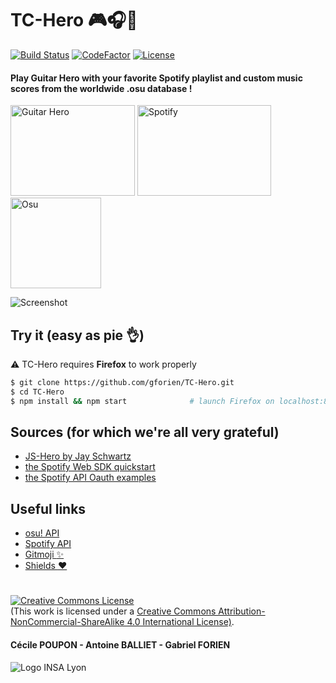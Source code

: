 # TC-Hero :video_game::headphones::musical_score:
[![Build Status](https://img.shields.io/travis/com/gforien/TC-Hero.svg?style=flat)](https://travis-ci.com/gforien/TC-Hero)
[![CodeFactor](https://www.codefactor.io/repository/github/gforien/tc-hero/badge)](https://www.codefactor.io/repository/github/gforien/tc-hero)
[![License](https://img.shields.io/static/v1.svg?label=License&message=CC%20BY-NC-SA%204.0&color=ff69b4&style=flat)](https://creativecommons.org/licenses/by-nc-sa/4.0/)
#### Play Guitar Hero with your favorite Spotify playlist and custom music scores from the worldwide .osu database !
<p float="left">
    <img src="https://upload.wikimedia.org/wikipedia/fr/3/38/Guitar_Hero_Logo.png" alt="Guitar Hero" height="145" width="199">
    <img src="https://www.neonmag.fr/content/uploads/2019/04/color-spotify-logo.jpg" alt="Spotify" height="145" width="214">
    <img src="https://upload.wikimedia.org/wikipedia/commons/4/41/Osu_new_logo.png" alt="Osu" height="145" width="145">
</p>

![Screenshot](docs/screenshot.gif)

## Try it (easy as pie :ok_hand:)
:warning: TC-Hero requires **Firefox** to work properly
```bash
$ git clone https://github.com/gforien/TC-Hero.git
$ cd TC-Hero
$ npm install && npm start              # launch Firefox on localhost:8888
```

## Sources (for which we're all very grateful)
- [JS-Hero by Jay Schwartz](https://github.com/jyschwrtz/JS-Hero)
- [the Spotify Web SDK quickstart](https://developer.spotify.com/documentation/web-playback-sdk/quick-start/)
- [the Spotify API Oauth examples](https://github.com/spotify/web-api-auth-examples)

## Useful links
- [osu! API](https://github.com/ppy/osu-api/wiki)
- [Spotify API](https://developer.spotify.com/console/albums/)
- [Gitmoji :sparkles:](https://gitmoji.carloscuesta.me/)
- [Shields :heart:](https://shields.io/category/activity)

#
<a rel="license" href="http://creativecommons.org/licenses/by-nc-sa/4.0/"><img alt="Creative Commons License" style="border-width:0" src="https://i.creativecommons.org/l/by-nc-sa/4.0/88x31.png" /></a><br />(This work is licensed under a <a rel="license" href="http://creativecommons.org/licenses/by-nc-sa/4.0/">Creative Commons Attribution-NonCommercial-ShareAlike 4.0 International License)</a>.
#### Cécile POUPON - Antoine BALLIET - Gabriel FORIEN
![Logo INSA Lyon](https://upload.wikimedia.org/wikipedia/commons/b/b9/Logo_INSA_Lyon_%282014%29.svg)
